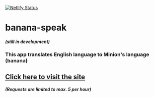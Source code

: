 [![Netlify Status](https://api.netlify.com/api/v1/badges/684cbab9-0ff3-43cd-a15e-988e0e20a27d/deploy-status)](https://app.netlify.com/sites/yoyominion/deploys)
 
# banana-speak
##### (still in development)

### This app translates English language to Minion's language (banana)

## [Click here to visit the site](https://yoyominion.netlify.app)

##### (Requests are limited to max. 5 per hour)
